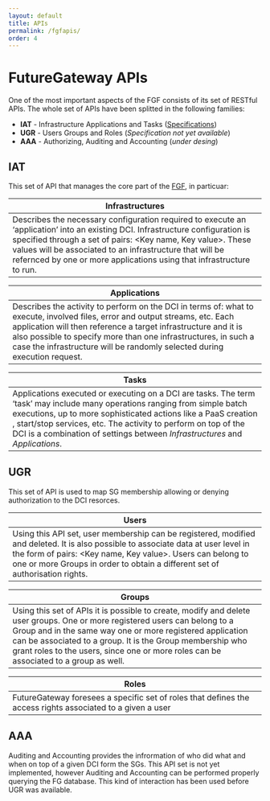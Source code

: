 ```yaml
---
layout: default
title: APIs
permalink: /fgfapis/
order: 4
---
```


# FutureGateway APIs
One of the most important aspects of the FGF consists of its set of RESTful APIs.
The whole set of APIs have been splitted in the following families:

* **IAT** - Infrastructure Applications and Tasks ([Specifications](http://docs.fgapis.apiary.io/#))
* **UGR** - Users Groups and Roles (_Specification not yet available_)
* **AAA** - Authorizing, Auditing and Accounting (*under desing*)

## IAT
This set of API that manages the core part of the [FGF], in particuar:

|**Infrastructures**|
|---|
|Describes the necessary configuration required to execute an ‘application’ into an existing DCI. Infrastructure configuration is specified through a set of pairs: <Key name, Key value>. These values will be associated to an infrastructure that will be refernced by one or more applications using that infrastructure to run.|

|**Applications**|
|---|
|Describes the activity to perform on the DCI in terms of: what to execute, involved files, error and output streams, etc. Each application will then reference a target infrastructure and it is also possible to specify more than one infrastructures, in such a case the infrastructure will be randomly selected during execution request.|

|**Tasks**|
|---|
|Applications executed or executing on a DCI are tasks. The term ‘task’ may include many operations ranging from simple batch executions, up to more sophisticated actions like a PaaS creation , start/stop services, etc. The activity to perform on top of the DCI is a combination of settings between _Infrastructures_ and _Applications_.

## UGR
This set of API is used to map SG membership allowing or denying authorization to the DCI resorces.

|**Users**|
|---|
|Using this API set, user membership can be registered, modified and deleted. It is also possible to associate data at user level in the form of pairs:  <Key name, Key value>. Users can belong to one or more Groups in order to obtain a different set of authorisation rights.|

|**Groups**|
|---|
|Using this set of APIs it is possible to create, modify and delete user groups. One or more registered users can belong to a Group and in the same way one or more registered application can be associated to a group. It is the Group membership who grant roles to the users, since one or more roles can be associated to a group as well.|

|**Roles**|
|---|
|FutureGateway foresees a specific set of roles that defines the access rights associated to a given a user|


## AAA
Auditing and Accounting provides the infrormation of who did what and when on top of a given DCI form the SGs. This API set is not yet implemented, however Auditing and Accounting can be performed properly querying the FG database. This kind of interaction has been used before UGR was available.



[FGF]: https://github.com/FutureGatewayFramework